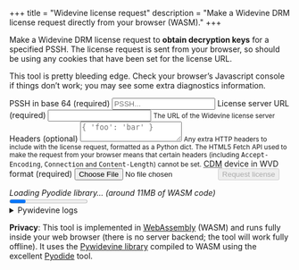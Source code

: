 +++
title = "Widevine license request"
description = "Make a Widevine DRM license request directly from your browser (WASM)."
+++


Make a Widevine DRM license request to **obtain decryption keys** for a specified PSSH. The license request is
sent from your browser, so should be using any cookies that have been set for the license URL.

This tool is pretty bleeding edge. Check your browser’s Javascript console if things don’t work; you
may see some extra diagnostics information.

<form>
  <label>PSSH in base 64 (required)
    <input id="pssh" class="form-input" name="pssh"
      data-tooltip="The PSSH box (DRM initialization data)"
      pattern="[A-Za-z0-9\-\+\/]*={0,3}" placeholder="PSSH..." 
      required aria-invalid="true"></input>
  </label>
  <label>License server URL (required)
    <input id="lurl" type="url" aria-describedby="lurl-help" required aria-invalid="true"/>
    <small id="lurl-help">The URL of the Widevine license server</small>
  </label>
  <label>Headers (optional)
    <textarea id="headers" placeholder="{ 'foo': 'bar' }" aria-describedby="headers-help"></textarea>
    <small id="headers-help">Any extra HTTP headers to include with the license request, 
    formatted as a Python dict. The HTML5 Fetch API used to make the request from your browser means
    that certain headers (including <tt>Accept-Encoding</tt>, <tt>Connection</tt> and
    <tt>Content-Length</tt>) cannot be set.</small>
  </label>
  <label><abbr title="Content Decryption Module">CDM</abbr> device in WVD format (required)
    <input id="wvd" type="file" required aria-invalid="true"/>
  </label>
  <button id="go" data-tooltip="Request the decryption keys" disabled>Request license</button>
</form>


<article id="loading">
  <i>Loading Pyodide library… (around 11MB of WASM code)</i>
  <progress />
</article>

<article id="output" class="output"></article>

<details id="logs" class="pyodide_logs">
  <summary role="button" class="outline secondary">Pywidevine logs</summary>
  <p id="log"></p>
</details>

**Privacy**: This tool is implemented in [WebAssembly](https://webassembly.org/) (WASM) and runs
fully inside your web browser (there is no server backend; the tool will work fully offline). It
uses the [Pywidevine library](https://github.com/devine-dl/pywidevine) compiled to WASM using
the excellent [Pyodide](https://pyodide.org/) tool.

<script defer src="/pyodide/pyodide.js"></script>
<script type="module" src="../js/get-license.js"></script>

